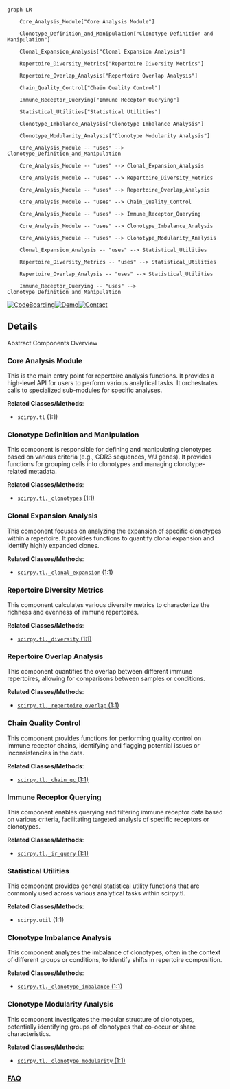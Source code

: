 ```mermaid

graph LR

    Core_Analysis_Module["Core Analysis Module"]

    Clonotype_Definition_and_Manipulation["Clonotype Definition and Manipulation"]

    Clonal_Expansion_Analysis["Clonal Expansion Analysis"]

    Repertoire_Diversity_Metrics["Repertoire Diversity Metrics"]

    Repertoire_Overlap_Analysis["Repertoire Overlap Analysis"]

    Chain_Quality_Control["Chain Quality Control"]

    Immune_Receptor_Querying["Immune Receptor Querying"]

    Statistical_Utilities["Statistical Utilities"]

    Clonotype_Imbalance_Analysis["Clonotype Imbalance Analysis"]

    Clonotype_Modularity_Analysis["Clonotype Modularity Analysis"]

    Core_Analysis_Module -- "uses" --> Clonotype_Definition_and_Manipulation

    Core_Analysis_Module -- "uses" --> Clonal_Expansion_Analysis

    Core_Analysis_Module -- "uses" --> Repertoire_Diversity_Metrics

    Core_Analysis_Module -- "uses" --> Repertoire_Overlap_Analysis

    Core_Analysis_Module -- "uses" --> Chain_Quality_Control

    Core_Analysis_Module -- "uses" --> Immune_Receptor_Querying

    Core_Analysis_Module -- "uses" --> Clonotype_Imbalance_Analysis

    Core_Analysis_Module -- "uses" --> Clonotype_Modularity_Analysis

    Clonal_Expansion_Analysis -- "uses" --> Statistical_Utilities

    Repertoire_Diversity_Metrics -- "uses" --> Statistical_Utilities

    Repertoire_Overlap_Analysis -- "uses" --> Statistical_Utilities

    Immune_Receptor_Querying -- "uses" --> Clonotype_Definition_and_Manipulation

```



[![CodeBoarding](https://img.shields.io/badge/Generated%20by-CodeBoarding-9cf?style=flat-square)](https://github.com/CodeBoarding/GeneratedOnBoardings)[![Demo](https://img.shields.io/badge/Try%20our-Demo-blue?style=flat-square)](https://www.codeboarding.org/demo)[![Contact](https://img.shields.io/badge/Contact%20us%20-%20contact@codeboarding.org-lightgrey?style=flat-square)](mailto:contact@codeboarding.org)



## Details



Abstract Components Overview



### Core Analysis Module

This is the main entry point for repertoire analysis functions. It provides a high-level API for users to perform various analytical tasks. It orchestrates calls to specialized sub-modules for specific analyses.





**Related Classes/Methods**:



- `scirpy.tl` (1:1)





### Clonotype Definition and Manipulation

This component is responsible for defining and manipulating clonotypes based on various criteria (e.g., CDR3 sequences, V/J genes). It provides functions for grouping cells into clonotypes and managing clonotype-related metadata.





**Related Classes/Methods**:



- <a href="https://github.com/scverse/scirpy/blob/main/src/scirpy/tl/_clonotypes.py#L1-L1" target="_blank" rel="noopener noreferrer">`scirpy.tl._clonotypes` (1:1)</a>





### Clonal Expansion Analysis

This component focuses on analyzing the expansion of specific clonotypes within a repertoire. It provides functions to quantify clonal expansion and identify highly expanded clones.





**Related Classes/Methods**:



- <a href="https://github.com/scverse/scirpy/blob/main/src/scirpy/tl/_clonal_expansion.py#L1-L1" target="_blank" rel="noopener noreferrer">`scirpy.tl._clonal_expansion` (1:1)</a>





### Repertoire Diversity Metrics

This component calculates various diversity metrics to characterize the richness and evenness of immune repertoires.





**Related Classes/Methods**:



- <a href="https://github.com/scverse/scirpy/blob/main/src/scirpy/tl/_diversity.py#L1-L1" target="_blank" rel="noopener noreferrer">`scirpy.tl._diversity` (1:1)</a>





### Repertoire Overlap Analysis

This component quantifies the overlap between different immune repertoires, allowing for comparisons between samples or conditions.





**Related Classes/Methods**:



- <a href="https://github.com/scverse/scirpy/blob/main/src/scirpy/tl/_repertoire_overlap.py#L1-L1" target="_blank" rel="noopener noreferrer">`scirpy.tl._repertoire_overlap` (1:1)</a>





### Chain Quality Control

This component provides functions for performing quality control on immune receptor chains, identifying and flagging potential issues or inconsistencies in the data.





**Related Classes/Methods**:



- <a href="https://github.com/scverse/scirpy/blob/main/src/scirpy/tl/_chain_qc.py#L1-L1" target="_blank" rel="noopener noreferrer">`scirpy.tl._chain_qc` (1:1)</a>





### Immune Receptor Querying

This component enables querying and filtering immune receptor data based on various criteria, facilitating targeted analysis of specific receptors or clonotypes.





**Related Classes/Methods**:



- <a href="https://github.com/scverse/scirpy/blob/main/src/scirpy/tl/_ir_query.py#L1-L1" target="_blank" rel="noopener noreferrer">`scirpy.tl._ir_query` (1:1)</a>





### Statistical Utilities

This component provides general statistical utility functions that are commonly used across various analytical tasks within scirpy.tl.





**Related Classes/Methods**:



- `scirpy.util` (1:1)





### Clonotype Imbalance Analysis

This component analyzes the imbalance of clonotypes, often in the context of different groups or conditions, to identify shifts in repertoire composition.





**Related Classes/Methods**:



- <a href="https://github.com/scverse/scirpy/blob/main/src/scirpy/tl/_clonotype_imbalance.py#L1-L1" target="_blank" rel="noopener noreferrer">`scirpy.tl._clonotype_imbalance` (1:1)</a>





### Clonotype Modularity Analysis

This component investigates the modular structure of clonotypes, potentially identifying groups of clonotypes that co-occur or share characteristics.





**Related Classes/Methods**:



- <a href="https://github.com/scverse/scirpy/blob/main/src/scirpy/tl/_clonotype_modularity.py#L1-L1" target="_blank" rel="noopener noreferrer">`scirpy.tl._clonotype_modularity` (1:1)</a>









### [FAQ](https://github.com/CodeBoarding/GeneratedOnBoardings/tree/main?tab=readme-ov-file#faq)